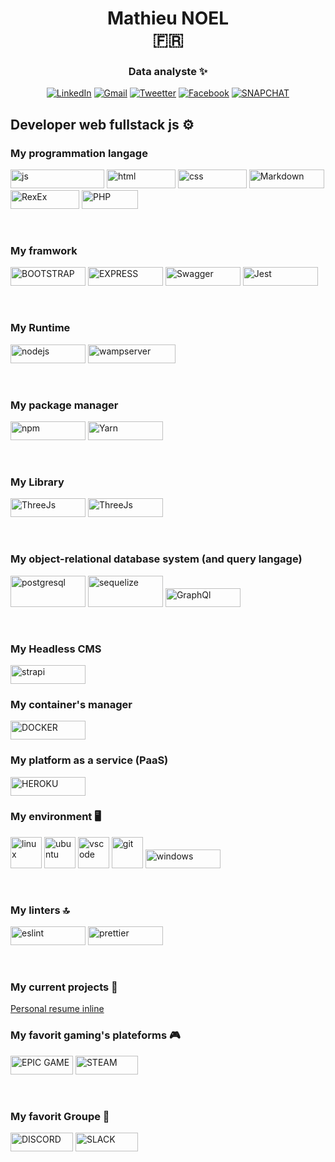<h1 align=center> <span>Mathieu NOEL <br> 🇫🇷 </span></h1>

<h3 align=center> Data analyste ✨ </h3>


<div align=center> 
  
<a href=https://www.linkedin.com/in/mathieu-noel-dev>![LinkedIn](https://img.shields.io/badge/linkedin-%230077B5.svg?style=for-the-badge&logo=linkedin&logoColor=white)</a> <a href=mailto:yzorien@gmail.com>![Gmail](https://img.shields.io/badge/Gmail-D14836?style=for-the-badge&logo=gmail&logoColor=white)</a> <a href=https://twitter.com/MathieuNoeldev>![Tweetter](https://img.shields.io/badge/Twitter-1DA1F2?style=for-the-badge&logo=twitter&logoColor=white)</a> <a href=https://www.facebook.com/NoelMathieudev>![Facebook](https://img.shields.io/badge/Facebook-1877F2?style=for-the-badge&logo=facebook&logoColor=white)</a> <a href=https://www.snapchat.com/add/aluminox>![SNAPCHAT](https://img.shields.io/badge/Snapchat-FFFC00?style=for-the-badge&logo=snapchat&logoColor=white)</a>

</div>
  

##  Developer web fullstack js ⚙️ 

### My programmation langage

<img src="https://img.shields.io/badge/JavaScript-F7DF1E?style=for-the-badge&logo=javascript&logoColor=black" alt="js" width="150" height="30" title="js"> <img src="https://img.shields.io/badge/HTML-239120?style=for-the-badge&logo=html5&logoColor=white" alt="html" width="110" height="30" title="html"> <img src="https://img.shields.io/badge/CSS-239120?&style=for-the-badge&logo=css3&logoColor=white" alt="css" width="110" height="30" title="css"> <img src="https://img.shields.io/badge/Markdown-000000?style=for-the-badge&logo=markdown&logoColor=white" alt="Markdown" width="120" height="30" title="Markdown"> <img src="https://encrypted-tbn0.gstatic.com/images?q=tbn:ANd9GcRhRuEb6cCtyNk7Vv43pFbJlBL8pBC3IPrsvA&usqp=CAU" alt="RexEx" width="110" height="30" title="RegEx"> <img src="https://img.shields.io/badge/PHP-777BB4?style=for-the-badge&logo=php&logoColor=white" alt="PHP" width="90" height="30" margin-left="3" title="PHP">

<br> 

### My framwork 

<img src="https://img.shields.io/badge/Bootstrap-563D7C?style=for-the-badge&logo=bootstrap&logoColor=white" alt="BOOTSTRAP" width="120" height="30" title="BOOTSTRAP"> <img src="https://img.shields.io/badge/Express.js-000000?style=for-the-badge&logo=express&logoColor=white" alt="EXPRESS" width="120" height="30" title="EXPRESS"> <img src="https://img.shields.io/badge/Swagger-85EA2D?style=for-the-badge&logo=Swagger&logoColor=white" alt="Swagger" width="120" height="30" title="Swagger"> <img src="https://img.shields.io/badge/Jest-C21325?style=for-the-badge&logo=jest&logoColor=white" alt="Jest" width="120" height="30" title="Jest">

<br> 

###  My Runtime 

<img src="https://img.shields.io/badge/Node.js-43853D?style=for-the-badge&logo=node.js&logoColor=white" alt="nodejs" width="120" height="30" title="nodejs"> <img src="https://img.shields.io/static/v1?label=Logiciel&message=wampserver&color=pink" alt="wampserver" width="140" height="30" title="wampserver">

<br> 

### My package manager

<img src="https://cdn.svgporn.com/logos/npm-icon.svg" alt="npm" width="120" height="30" title="npm"> <img src="https://img.shields.io/badge/Yarn-2C8EBB?style=for-the-badge&logo=yarn&logoColor=white" alt="Yarn" width="120" height="30" title="Yarn">

<br> 

### My Library

<img src="https://img.shields.io/badge/ThreeJs-black?style=for-the-badge&logo=three.js&logoColor=white" alt="ThreeJs" width="120" height="30" title="ThreeJs"> <img src="https://img.shields.io/badge/React-20232A?style=for-the-badge&logo=react&logoColor=61DAFB" alt="ThreeJs" width="120" height="30" title="REACT">

<br> 

### My object-relational database system (and query langage)

<img src="https://cdn.svgporn.com/logos/postgresql.svg" alt="postgresql" width="120" height="50" title="postgresql"> <img src="https://cdn.svgporn.com/logos/sequelize.svg" alt="sequelize" width="120" height="50" title="sequelize"> <img src="https://img.shields.io/badge/GraphQl-E10098?style=for-the-badge&logo=graphql&logoColor=white" alt="GraphQl" width="120" height="30" title="GraphQl">

<br> 

### My Headless CMS

<img src="https://img.shields.io/badge/strapi-2e7eea?style=for-the-badge&logo=strapi&logoColor=white" alt="strapi" width="120" height="30" title="strapi">

<br> 

### My container's manager 


<img src="https://img.shields.io/badge/Docker-2CA5E0?style=for-the-badge&logo=docker&logoColor=white" alt="DOCKER" width="120" height="30" title="DOCKER">

<br>

### My platform as a service (PaaS)

<img src="https://img.shields.io/badge/Heroku-430098?style=for-the-badge&logo=heroku&logoColor=white" alt="HEROKU" width="120" height="30" title="HEROKU">


<br> 

### My environment 🖥️   

<div style={justify-content: center;}>

<img src="https://cdn.svgporn.com/logos/linux-tux.svg" alt="linux" width="50" height="50" margin-right="50" title="linux" padding-right='5'> <img src="https://cdn.svgporn.com/logos/ubuntu.svg" alt="ubuntu" width="50"  height="50" padding="5" title="ubuntu" padding-right='5'> <img src="https://cdn.svgporn.com/logos/visual-studio-code.svg" alt="vscode" width="50" height="50" padding="5" title="vscode" padding-right='5'> <img src="https://cdn.svgporn.com/logos/git-icon.svg" alt="git" width="50" height="50" padding="5" title="git" padding-right='5'> <img src="https://img.shields.io/badge/Windows-0078D6?style=for-the-badge&logo=windows&logoColor=white" alt="windows" width="120" height="30" padding="5" title="windows">
  
</div>
 
<br>

### My linters 🔝

<img src="https://img.shields.io/badge/eslint-3A33D1?style=for-the-badge&logo=eslint&logoColor=white" alt="eslint" width="120" height="30" title="eslint"> <img src="https://img.shields.io/badge/prettier-1A2C34?style=for-the-badge&logo=prettier&logoColor=F7BA3E" alt="prettier" width="120" height="30" title="prettier">

<br>

### My current projects 🔧  

<a target="_blank" href=https://resume-mathieu-noel.com/>Personal resume inline</a>

### My favorit gaming's plateforms 🎮

<div style={justify-content: center;}>

<img src="https://img.shields.io/badge/Epic%20Games-313131?style=for-the-badge&logo=Epic%20Games&logoColor=white" alt="EPIC GAME" width="100" height="30" margin-right="50" title="EPIC GAME"> <img src="https://img.shields.io/badge/Steam-000000?style=for-the-badge&logo=steam&logoColor=white" alt="STEAM" width="100" height="30" margin-right="50" title="STEAM">

</div>

<br>

### My favorit Groupe 🤜

<div style={justify-content: center;}>

<img src="https://img.shields.io/badge/Discord-5865F2?style=for-the-badge&logo=discord&logoColor=white" alt="DISCORD" width="100" height="30" margin-right="50" title="DISCORD"> <img src="https://img.shields.io/badge/Slack-4A154B?style=for-the-badge&logo=slack&logoColor=white" alt="SLACK" width="100" height="30" margin-right="50" title="SLACK">

</div>
